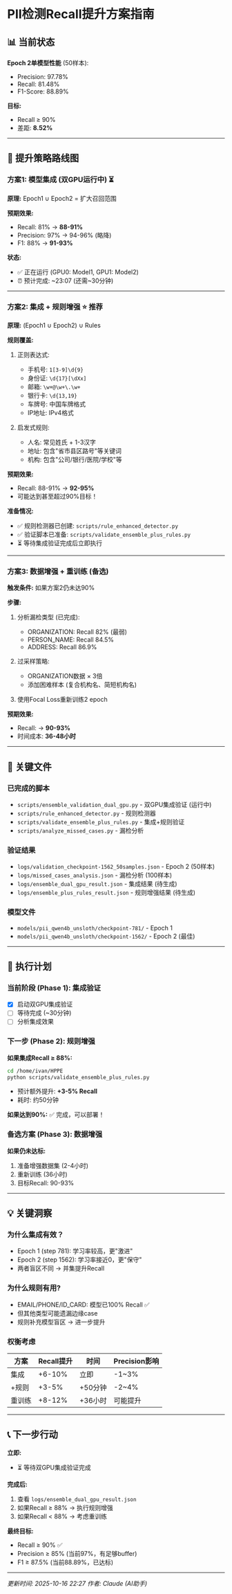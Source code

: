 # PII检测Recall提升方案指南

## 📊 当前状态

**Epoch 2单模型性能** (50样本):
- Precision: 97.78%
- Recall: 81.48%
- F1-Score: 88.89%

**目标:**
- Recall ≥ 90%
- 差距: **8.52%**

---

## 🚀 提升策略路线图

### 方案1: 模型集成 (双GPU运行中) ⏳

**原理:** Epoch1 ∪ Epoch2 = 扩大召回范围

**预期效果:**
- Recall: 81% → **88-91%**
- Precision: 97% → 94-96% (略降)
- F1: 88% → **91-93%**

**状态:** 
- ✅ 正在运行 (GPU0: Model1, GPU1: Model2)
- ⏰ 预计完成: ~23:07 (还需~30分钟)

---

### 方案2: 集成 + 规则增强 ⭐ **推荐**

**原理:** (Epoch1 ∪ Epoch2) ∪ Rules

**规则覆盖:**
1. 正则表达式:
   - 手机号: `1[3-9]\d{9}`
   - 身份证: `\d{17}[\dXx]`
   - 邮箱: `\w+@\w+\.\w+`
   - 银行卡: `\d{13,19}`
   - 车牌号: 中国车牌格式
   - IP地址: IPv4格式

2. 启发式规则:
   - 人名: 常见姓氏 + 1-3汉字
   - 地址: 包含"省市县区路号"等关键词
   - 机构: 包含"公司/银行/医院/学校"等

**预期效果:**
- Recall: 88-91% → **92-95%**
- 可能达到甚至超过90%目标！

**准备情况:**
- ✅ 规则检测器已创建: `scripts/rule_enhanced_detector.py`
- ✅ 验证脚本已准备: `scripts/validate_ensemble_plus_rules.py`
- ⏳ 等待集成验证完成后立即执行

---

### 方案3: 数据增强 + 重训练 (备选)

**触发条件:** 如果方案2仍未达90%

**步骤:**
1. 分析漏检类型 (已完成):
   - ORGANIZATION: Recall 82% (最弱)
   - PERSON_NAME: Recall 84.5%
   - ADDRESS: Recall 86.9%

2. 过采样策略:
   - ORGANIZATION数据 × 3倍
   - 添加困难样本 (复合机构名、简短机构名)

3. 使用Focal Loss重新训练2 epoch

**预期效果:**
- Recall: → **90-93%**
- 时间成本: **36-48小时**

---

## 📁 关键文件

### 已完成的脚本
- `scripts/ensemble_validation_dual_gpu.py` - 双GPU集成验证 (运行中)
- `scripts/rule_enhanced_detector.py` - 规则检测器
- `scripts/validate_ensemble_plus_rules.py` - 集成+规则验证
- `scripts/analyze_missed_cases.py` - 漏检分析

### 验证结果
- `logs/validation_checkpoint-1562_50samples.json` - Epoch 2 (50样本)
- `logs/missed_cases_analysis.json` - 漏检分析 (100样本)
- `logs/ensemble_dual_gpu_result.json` - 集成结果 (待生成)
- `logs/ensemble_plus_rules_result.json` - 规则增强结果 (待生成)

### 模型文件
- `models/pii_qwen4b_unsloth/checkpoint-781/` - Epoch 1
- `models/pii_qwen4b_unsloth/checkpoint-1562/` - Epoch 2 (最佳)

---

## 🎯 执行计划

### 当前阶段 (Phase 1): 集成验证
- [x] 启动双GPU集成验证
- [ ] 等待完成 (~30分钟)
- [ ] 分析集成效果

### 下一步 (Phase 2): 规则增强
**如果集成Recall ≥ 88%:**
```bash
cd /home/ivan/HPPE
python scripts/validate_ensemble_plus_rules.py
```
- 预计额外提升: **+3-5% Recall**
- 耗时: 约50分钟

**如果达到90%:** ✅ 完成，可以部署！

### 备选方案 (Phase 3): 数据增强
**如果仍未达标:**
1. 准备增强数据集 (2-4小时)
2. 重新训练 (36小时)
3. 目标Recall: 90-93%

---

## 💡 关键洞察

### 为什么集成有效？
- Epoch 1 (step 781): 学习率较高，更"激进"
- Epoch 2 (step 1562): 学习率接近0，更"保守"
- 两者盲区不同 → 并集提升Recall

### 为什么规则有用?
- EMAIL/PHONE/ID_CARD: 模型已100% Recall ✅
- 但其他类型可能遗漏边缘case
- 规则补充模型盲区 → 进一步提升

### 权衡考虑
| 方案 | Recall提升 | 时间 | Precision影响 |
|------|-----------|------|---------------|
| 集成 | +6-10% | 立即 | -1~3% |
| +规则 | +3-5% | +50分钟 | -2~4% |
| 重训练 | +8-12% | +36小时 | 可能提升 |

---

## 📞 下一步行动

**立即:**
- ⏳ 等待双GPU集成验证完成

**完成后:**
1. 查看 `logs/ensemble_dual_gpu_result.json`
2. 如果Recall ≥ 88% → 执行规则增强
3. 如果Recall < 88% → 考虑重训练

**最终目标:**
- Recall ≥ 90% ✅
- Precision ≥ 85% (当前97%，有足够buffer)
- F1 ≥ 87.5% (当前88.89%，已达标)

---

*更新时间: 2025-10-16 22:27*
*作者: Claude (AI助手)*
